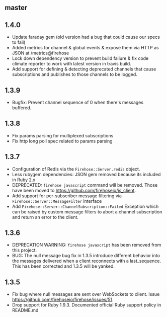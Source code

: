 ## master

## 1.4.0
- Update faraday gem (old version had a bug that could cause our specs to fail)
- Added metrics for channel & global events & expose them via HTTP as JSON at /metrics@firehose
- Lock down dependency version to prevent build failure & fix code climate reporter to work with latest version in travis build.
- Add support for defining & detecting deprecated channels that cause subscriptions and publishes to those channels to be logged.

## 1.3.9
- Bugfix: Prevent channel sequence of 0 when there's messages buffered.

## 1.3.8
- Fix params parsing for multiplexed subscriptions
- Fix http long poll spec related to params parsing

## 1.3.7
- Configuration of Redis via the `Firehose::Server.redis` object.
- Less rubygem dependencies: JSON gem removed because its included in Ruby 2.x
- DEPRECATED: `firehose javascript` command will be removed. Those have been moved to https://github.com/firehoseio/js_client.
- Add support for per-subscriber message filtering via `Firehose::Server::MessageFilter` interface
- Add `Firehose::Server::ChannelSubscription::Failed` Exception which can be raised by custom message filters to abort a channel subscription and return an error to the client.

## 1.3.6

- DEPRECATION WARNING: `firehose javascript` has been removed from this project.
- BUG: The null message bug fix in 1.3.5 introduce different behavior into the messages delivered when a client reconnects with a last_sequence. This has been corrected and 1.3.5 will be yanked.

## 1.3.5

- Fix bug where null messages are sent over WebSockets to client. Issue https://github.com/firehoseio/firehose/issues/51.
- Drop support for Ruby 1.9.3. Documented official Ruby support policy in README.md
